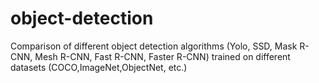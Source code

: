 # object-detection
Comparison of different object detection algorithms (Yolo, SSD, Mask R-CNN, Mesh R-CNN, Fast R-CNN, Faster R-CNN) trained on different datasets (COCO,ImageNet,ObjectNet, etc.)
